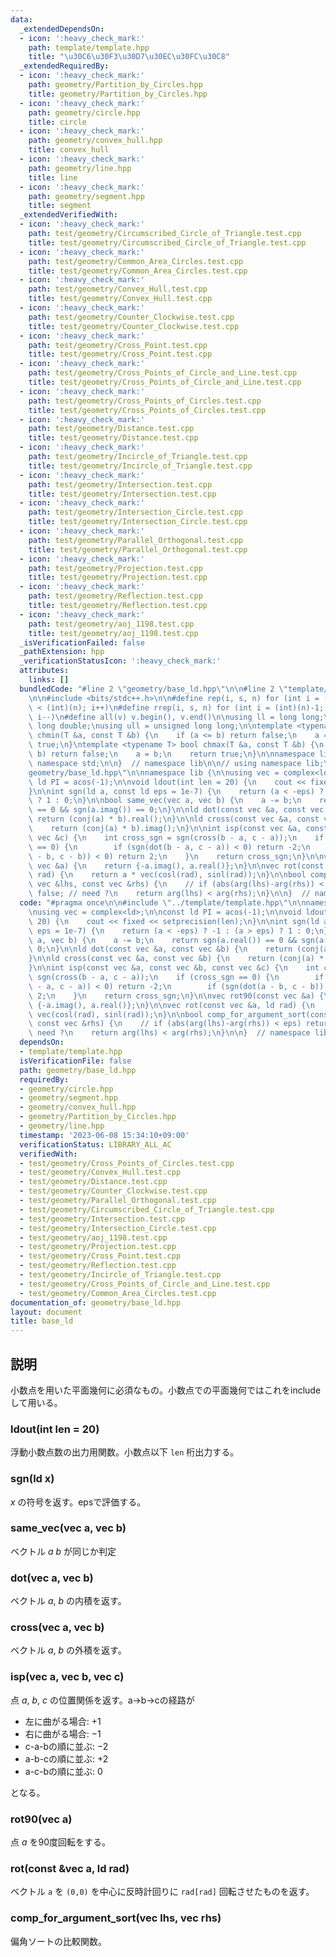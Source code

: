 ```yaml
---
data:
  _extendedDependsOn:
  - icon: ':heavy_check_mark:'
    path: template/template.hpp
    title: "\u30C6\u30F3\u30D7\u30EC\u30FC\u30C8"
  _extendedRequiredBy:
  - icon: ':heavy_check_mark:'
    path: geometry/Partition_by_Circles.hpp
    title: geometry/Partition_by_Circles.hpp
  - icon: ':heavy_check_mark:'
    path: geometry/circle.hpp
    title: circle
  - icon: ':heavy_check_mark:'
    path: geometry/convex_hull.hpp
    title: convex_hull
  - icon: ':heavy_check_mark:'
    path: geometry/line.hpp
    title: line
  - icon: ':heavy_check_mark:'
    path: geometry/segment.hpp
    title: segment
  _extendedVerifiedWith:
  - icon: ':heavy_check_mark:'
    path: test/geometry/Circumscribed_Circle_of_Triangle.test.cpp
    title: test/geometry/Circumscribed_Circle_of_Triangle.test.cpp
  - icon: ':heavy_check_mark:'
    path: test/geometry/Common_Area_Circles.test.cpp
    title: test/geometry/Common_Area_Circles.test.cpp
  - icon: ':heavy_check_mark:'
    path: test/geometry/Convex_Hull.test.cpp
    title: test/geometry/Convex_Hull.test.cpp
  - icon: ':heavy_check_mark:'
    path: test/geometry/Counter_Clockwise.test.cpp
    title: test/geometry/Counter_Clockwise.test.cpp
  - icon: ':heavy_check_mark:'
    path: test/geometry/Cross_Point.test.cpp
    title: test/geometry/Cross_Point.test.cpp
  - icon: ':heavy_check_mark:'
    path: test/geometry/Cross_Points_of_Circle_and_Line.test.cpp
    title: test/geometry/Cross_Points_of_Circle_and_Line.test.cpp
  - icon: ':heavy_check_mark:'
    path: test/geometry/Cross_Points_of_Circles.test.cpp
    title: test/geometry/Cross_Points_of_Circles.test.cpp
  - icon: ':heavy_check_mark:'
    path: test/geometry/Distance.test.cpp
    title: test/geometry/Distance.test.cpp
  - icon: ':heavy_check_mark:'
    path: test/geometry/Incircle_of_Triangle.test.cpp
    title: test/geometry/Incircle_of_Triangle.test.cpp
  - icon: ':heavy_check_mark:'
    path: test/geometry/Intersection.test.cpp
    title: test/geometry/Intersection.test.cpp
  - icon: ':heavy_check_mark:'
    path: test/geometry/Intersection_Circle.test.cpp
    title: test/geometry/Intersection_Circle.test.cpp
  - icon: ':heavy_check_mark:'
    path: test/geometry/Parallel_Orthogonal.test.cpp
    title: test/geometry/Parallel_Orthogonal.test.cpp
  - icon: ':heavy_check_mark:'
    path: test/geometry/Projection.test.cpp
    title: test/geometry/Projection.test.cpp
  - icon: ':heavy_check_mark:'
    path: test/geometry/Reflection.test.cpp
    title: test/geometry/Reflection.test.cpp
  - icon: ':heavy_check_mark:'
    path: test/geometry/aoj_1198.test.cpp
    title: test/geometry/aoj_1198.test.cpp
  _isVerificationFailed: false
  _pathExtension: hpp
  _verificationStatusIcon: ':heavy_check_mark:'
  attributes:
    links: []
  bundledCode: "#line 2 \"geometry/base_ld.hpp\"\n\n#line 2 \"template/template.hpp\"\
    \n\n#include <bits/stdc++.h>\n\n#define rep(i, s, n) for (int i = (int)(s); i\
    \ < (int)(n); i++)\n#define rrep(i, s, n) for (int i = (int)(n)-1; i >= (int)(s);\
    \ i--)\n#define all(v) v.begin(), v.end()\n\nusing ll = long long;\nusing ld =\
    \ long double;\nusing ull = unsigned long long;\n\ntemplate <typename T> bool\
    \ chmin(T &a, const T &b) {\n    if (a <= b) return false;\n    a = b;\n    return\
    \ true;\n}\ntemplate <typename T> bool chmax(T &a, const T &b) {\n    if (a >=\
    \ b) return false;\n    a = b;\n    return true;\n}\n\nnamespace lib {\n\nusing\
    \ namespace std;\n\n}  // namespace lib\n\n// using namespace lib;\n#line 4 \"\
    geometry/base_ld.hpp\"\n\nnamespace lib {\n\nusing vec = complex<ld>;\n\nconst\
    \ ld PI = acos(-1);\n\nvoid ldout(int len = 20) {\n    cout << fixed << setprecision(len);\n\
    }\n\nint sgn(ld a, const ld eps = 1e-7) {\n    return (a < -eps) ? -1 : (a > eps)\
    \ ? 1 : 0;\n}\n\nbool same_vec(vec a, vec b) {\n    a -= b;\n    return sgn(a.real())\
    \ == 0 && sgn(a.imag()) == 0;\n}\n\nld dot(const vec &a, const vec &b) {\n   \
    \ return (conj(a) * b).real();\n}\n\nld cross(const vec &a, const vec &b) {\n\
    \    return (conj(a) * b).imag();\n}\n\nint isp(const vec &a, const vec &b, const\
    \ vec &c) {\n    int cross_sgn = sgn(cross(b - a, c - a));\n    if (cross_sgn\
    \ == 0) {\n        if (sgn(dot(b - a, c - a)) < 0) return -2;\n        if (sgn(dot(a\
    \ - b, c - b)) < 0) return 2;\n    }\n    return cross_sgn;\n}\n\nvec rot90(const\
    \ vec &a) {\n    return {-a.imag(), a.real()};\n}\n\nvec rot(const vec &a, ld\
    \ rad) {\n    return a * vec(cosl(rad), sinl(rad));\n}\n\nbool comp_for_argument_sort(const\
    \ vec &lhs, const vec &rhs) {\n    // if (abs(arg(lhs)-arg(rhs)) < eps) return\
    \ false; // need ?\n    return arg(lhs) < arg(rhs);\n}\n\n}  // namespace lib\n"
  code: "#pragma once\n\n#include \"../template/template.hpp\"\n\nnamespace lib {\n\
    \nusing vec = complex<ld>;\n\nconst ld PI = acos(-1);\n\nvoid ldout(int len =\
    \ 20) {\n    cout << fixed << setprecision(len);\n}\n\nint sgn(ld a, const ld\
    \ eps = 1e-7) {\n    return (a < -eps) ? -1 : (a > eps) ? 1 : 0;\n}\n\nbool same_vec(vec\
    \ a, vec b) {\n    a -= b;\n    return sgn(a.real()) == 0 && sgn(a.imag()) ==\
    \ 0;\n}\n\nld dot(const vec &a, const vec &b) {\n    return (conj(a) * b).real();\n\
    }\n\nld cross(const vec &a, const vec &b) {\n    return (conj(a) * b).imag();\n\
    }\n\nint isp(const vec &a, const vec &b, const vec &c) {\n    int cross_sgn =\
    \ sgn(cross(b - a, c - a));\n    if (cross_sgn == 0) {\n        if (sgn(dot(b\
    \ - a, c - a)) < 0) return -2;\n        if (sgn(dot(a - b, c - b)) < 0) return\
    \ 2;\n    }\n    return cross_sgn;\n}\n\nvec rot90(const vec &a) {\n    return\
    \ {-a.imag(), a.real()};\n}\n\nvec rot(const vec &a, ld rad) {\n    return a *\
    \ vec(cosl(rad), sinl(rad));\n}\n\nbool comp_for_argument_sort(const vec &lhs,\
    \ const vec &rhs) {\n    // if (abs(arg(lhs)-arg(rhs)) < eps) return false; //\
    \ need ?\n    return arg(lhs) < arg(rhs);\n}\n\n}  // namespace lib\n"
  dependsOn:
  - template/template.hpp
  isVerificationFile: false
  path: geometry/base_ld.hpp
  requiredBy:
  - geometry/circle.hpp
  - geometry/segment.hpp
  - geometry/convex_hull.hpp
  - geometry/Partition_by_Circles.hpp
  - geometry/line.hpp
  timestamp: '2023-06-08 15:34:10+09:00'
  verificationStatus: LIBRARY_ALL_AC
  verifiedWith:
  - test/geometry/Cross_Points_of_Circles.test.cpp
  - test/geometry/Convex_Hull.test.cpp
  - test/geometry/Distance.test.cpp
  - test/geometry/Counter_Clockwise.test.cpp
  - test/geometry/Parallel_Orthogonal.test.cpp
  - test/geometry/Circumscribed_Circle_of_Triangle.test.cpp
  - test/geometry/Intersection.test.cpp
  - test/geometry/Intersection_Circle.test.cpp
  - test/geometry/aoj_1198.test.cpp
  - test/geometry/Projection.test.cpp
  - test/geometry/Cross_Point.test.cpp
  - test/geometry/Reflection.test.cpp
  - test/geometry/Incircle_of_Triangle.test.cpp
  - test/geometry/Cross_Points_of_Circle_and_Line.test.cpp
  - test/geometry/Common_Area_Circles.test.cpp
documentation_of: geometry/base_ld.hpp
layout: document
title: base_ld
---
```


## 説明

小数点を用いた平面幾何に必須なもの。小数点での平面幾何ではこれをincludeして用いる。

### ldout(int len = 20)

浮動小数点数の出力用関数。小数点以下 `len` 桁出力する。

### sgn(ld x)

$x$ の符号を返す。epsで評価する。

### same_vec(vec a, vec b)

ベクトル $a$ $b$ が同じか判定

### dot(vec a, vec b)

ベクトル $a$, $b$ の内積を返す。

### cross(vec a, vec b)

ベクトル $a$, $b$ の外積を返す。

### isp(vec a, vec b, vec c)

点 $a$, $b$, $c$ の位置関係を返す。a->b->cの経路が

- 左に曲がる場合: $+1$ 
- 右に曲がる場合: $-1$
- c-a-bの順に並ぶ: $-2$
- a-b-cの順に並ぶ: $+2$
- a-c-bの順に並ぶ: $0$

となる。

### rot90(vec a)

点 $a$ を90度回転をする。

### rot(const &vec a, ld rad)

ベクトル `a` を `(0,0)` を中心に反時計回りに `rad[rad]` 回転させたものを返す。

### comp_for_argument_sort(vec lhs, vec rhs)

偏角ソートの比較関数。